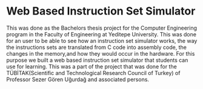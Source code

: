 # Web Based Instruction Set Simulator
This was done as the Bachelors thesis project for the Computer Engineering program in the Faculty of Engineering at Yeditepe University. This was done for an user to be able to see how an instruction set simulator works, the way the instructions sets are translated from C code into assembly code, the changes in the memory,and how they would occur in the hardware. For this purpose we built a web based instruction set simulator that students can use for learning. This was a part of the project that was done for the TÜBİTAK(Scientific and Technological Research Council of Turkey) of Professor Sezer Gören Uğurdağ and associated persons. 
 

